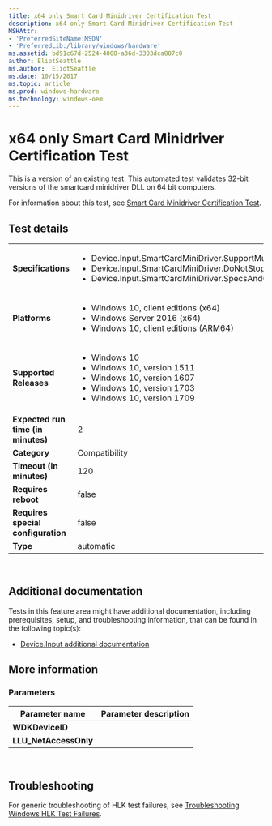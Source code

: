 ```yaml
---
title: x64 only Smart Card Minidriver Certification Test
description: x64 only Smart Card Minidriver Certification Test
MSHAttr:
- 'PreferredSiteName:MSDN'
- 'PreferredLib:/library/windows/hardware'
ms.assetid: bd91c67d-2524-4008-a36d-3303dca807c0
author: EliotSeattle
ms.author:  EliotSeattle
ms.date: 10/15/2017
ms.topic: article
ms.prod: windows-hardware
ms.technology: windows-oem
---
```


# <span id="p_hlk_test.db097b28-a6cb-42f5-964e-c4af1babb6c9"></span>x64 only Smart Card Minidriver Certification Test


This is a version of an existing test. This automated test validates 32-bit versions of the smartcard minidriver DLL on 64 bit computers.

For information about this test, see [Smart Card Minidriver Certification Test](14d1de87-ed46-4ee3-8fe7-2785f0c95106.md).

## Test details
|||
|---|---|
| **Specifications**  | <ul><li>Device.Input.SmartCardMiniDriver.SupportMultipleInstancesOnASystem</li><li>Device.Input.SmartCardMiniDriver.DoNotStopWhenResourcesAreUnavailable</li><li>Device.Input.SmartCardMiniDriver.SpecsAndCertifications</li></ul> |  
| **Platforms**   | <ul><li>Windows 10, client editions (x64)</li><li>Windows Server 2016 (x64)</li><li>Windows 10, client editions (ARM64)</li></ul> |
| **Supported Releases** | <ul><li>Windows 10</li><li>Windows 10, version 1511</li><li>Windows 10, version 1607</li><li>Windows 10, version 1703</li><li>Windows 10, version 1709</li></ul> |
|**Expected run time (in minutes)**| 2 |
|**Category**| Compatibility |
|**Timeout (in minutes)**| 120 |
|**Requires reboot**| false |
|**Requires special configuration**| false |
|**Type**| automatic |

 

## <span id="Additional_documentation"></span><span id="additional_documentation"></span><span id="ADDITIONAL_DOCUMENTATION"></span>Additional documentation


Tests in this feature area might have additional documentation, including prerequisites, setup, and troubleshooting information, that can be found in the following topic(s):

-   [Device.Input additional documentation](device-input-additional-documentation.md)

## <span id="More_information"></span><span id="more_information"></span><span id="MORE_INFORMATION"></span>More information


### <span id="Parameters"></span><span id="parameters"></span><span id="PARAMETERS"></span>Parameters

| Parameter name         | Parameter description |
|------------------------|-----------------------|
| **WDKDeviceID**        |                       |
| **LLU\_NetAccessOnly** |                       |

 

## <span id="Troubleshooting"></span><span id="troubleshooting"></span><span id="TROUBLESHOOTING"></span>Troubleshooting


For generic troubleshooting of HLK test failures, see [Troubleshooting Windows HLK Test Failures](..\user\troubleshooting-windows-hlk-test-failures.md).

 

 







